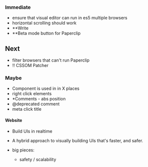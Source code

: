 ### Immediate

- ensure that visual editor can run in es5 multiple browsers
- horizontal scrolling should work
- **Write
- **Beta mode button for Paperclip

## Next

- filter browsers that can't run Paperclip
- !! CSSOM Patcher

### Maybe

- Component is used in in X places
- right click elements
- *Comments - abs position
- @deprecated comment
- meta click title


#### Website

- Build UIs in realtime
- A hybrid approach to visually building
UIs that's faster, and safer.

- big pieces:
  - safety / scalability
